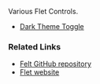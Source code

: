 Various Flet Controls.

* [Dark Theme Toggle](https://github.com/Jon-Al/Flet_Extentions/blob/main/dark_theme_toggle.py)

### Related Links
* [Felt GitHub repository](https://github.com/flet-dev/flet)
* [Flet website](https://flet.dev/)

